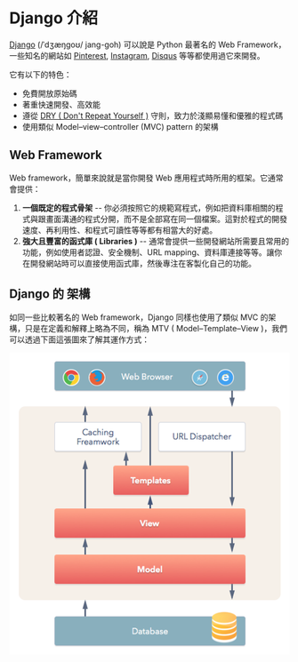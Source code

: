 # Django 介紹

[Django](https://www.djangoproject.com/) (/ˈdʒæŋɡoʊ/ jang-goh) 可以說是 Python 最著名的 Web Framework，一些知名的網站如 [Pinterest](http://www.pinterest.com/), [Instagram](http://instagram.com), [Disqus](https://disqus.com/) 等等都使用過它來開發。

它有以下的特色：
- 免費開放原始碼
- 著重快速開發、高效能
- 遵從 [DRY ( Don't Repeat Yourself )](http://c2.com/cgi/wiki?DontRepeatYourself) 守則，致力於淺顯易懂和優雅的程式碼
- 使用類似 Model–view–controller (MVC) pattern 的架構

## Web Framework

Web framework，簡單來說就是當你開發 Web 應用程式時所用的框架。它通常會提供：
1. **一個既定的程式骨架**  -- 你必須按照它的規範寫程式，例如把資料庫相關的程式與跟畫面溝通的程式分開，而不是全部寫在同一個檔案。這對於程式的開發速度、再利用性、和程式可讀性等等都有相當大的好處。
2. **強大且豐富的函式庫 ( Libraries )** -- 通常會提供一些開發網站所需要且常用的功能，例如使用者認證、安全機制、URL mapping、資料庫連接等等。讓你在開發網站時可以直接使用函式庫，然後專注在客製化自己的功能。


## Django 的 架構

如同一些比較著名的 Web framework，Django 同樣也使用了類似 MVC 的架構，只是在定義和解釋上略為不同，稱為 MTV ( Model–Template–View )，我們可以透過下面這張圖來了解其運作方式：

![Model-Template-View](.././images/MTV.png)
